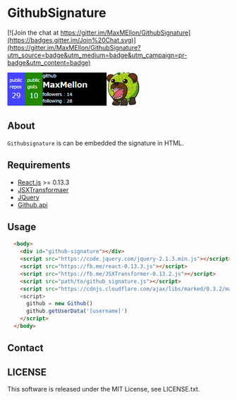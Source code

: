 # GithubSignature

[![Join the chat at https://gitter.im/MaxMEllon/GithubSignature](https://badges.gitter.im/Join%20Chat.svg)](https://gitter.im/MaxMEllon/GithubSignature?utm_source=badge&utm_medium=badge&utm_campaign=pr-badge&utm_content=badge)

![sample](img/sample.png)

## About

`Githubsignature` is can be embedded the signature in HTML.

## Requirements

- [React.js](http://facebook.github.io/react/) >= 0.13.3
- [JSXTransformaer](https://fb.me/JSXTransformer-0.13.2.js)
- [JQuery](https://code.jquery.com/jquery-2.1.3.min.js)
- [Github.api](https://api.github.com)

## Usage

```html
  <body>
    <div id="github-signature"></div>
    <script src="https://code.jquery.com/jquery-2.1.3.min.js"></script>
    <script src="https://fb.me/react-0.13.3.js"></script>
    <script src="https://fb.me/JSXTransformer-0.13.2.js"></script>
    <script src="path/to/github_signature.js"></script>
    <script src="https://cdnjs.cloudflare.com/ajax/libs/marked/0.3.2/marked.min.js"</script>
    <script>
      github = new Github()
      github.getUserData('[username]')
    </script>
  </body>
```

## Contact

## LICENSE

This software is released under the MIT License, see LICENSE.txt.

